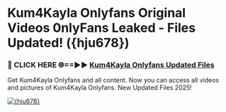# Kum4Kayla Onlyfans Original Videos 0nlyFans Leaked - Files Updated! ({hju678})

<h3>🔴 CLICK HERE 🌐==►► <a href="https://tinyurl.com/ms9xzufz" rel="nofollow">Kum4Kayla Onlyfans Updated Files</a></h3>

Get Kum4Kayla Onlyfans and all content. Now you can access all videos and pictures of Kum4Kayla Onlyfans. New Updated Files 2025!

[![{hju678}](https://i.imgur.com/PQ7UWWw.gif)](https://tinyurl.com/ms9xzufz)